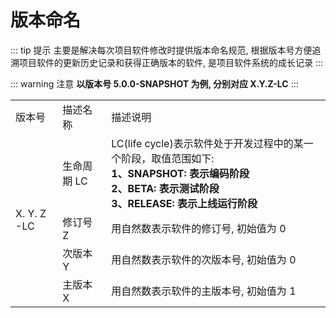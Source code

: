 # 版本命名

::: tip 提示
主要是解决每次项目软件修改时提供版本命名规范, 根据版本号方便追溯项目软件的更新历史记录和获得正确版本的软件, 是项目软件系统的成长记录
:::

::: warning 注意
**以版本号 5.0.0-SNAPSHOT 为例, 分别对应 X.Y.Z-LC**
:::

<table>
  <tr>
    <td>版本号</td>
	<td>描述名称</td>
	<td>描述说明</td>
  </tr>
  <tr>
    <td rowspan="4">X. Y. Z -LC</td>
	<td>生命周期 LC</td>
	<td>LC(life cycle)表示软件处于开发过程中的某一个阶段，取值范围如下: <br/><b>1、SNAPSHOT: 表示编码阶段</b><br/><b>2、BETA: 表示测试阶段</b><br/><b>3、RELEASE: 表示上线运行阶段</b></td>
  </tr>
  <tr>
    <td>修订号 Z</td>
	<td>用自然数表示软件的修订号, 初始值为 0</td>
  </tr>
  <tr>
    <td>次版本 Y </td>
	<td>用自然数表示软件的次版本号, 初始值为 0</td>
  </tr>
  <tr>
    <td>主版本 X </td>
	<td>用自然数表示软件的主版本号, 初始值为 1</td>
  </tr>
</table>